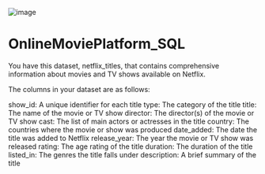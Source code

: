![image](https://github.com/user-attachments/assets/434f911f-9f07-4539-b769-73071101d3dc)

# OnlineMoviePlatform_SQL
You have this dataset, netflix_titles, that contains
comprehensive information about movies and TV shows
available on Netflix.

The columns in your dataset are as follows:

show_id: A unique identifier for each title
type: The category of the title
title: The name of the movie or TV show
director: The director(s) of the movie or TV show
cast: The list of main actors or actresses in the title
country: The countries where the movie or show was
produced
date_added: The date the title was added to Netflix
release_year: The year the movie or TV show was
released
rating: The age rating of the title
duration: The duration of the title
listed_in: The genres the title falls under
description: A brief summary of the title
